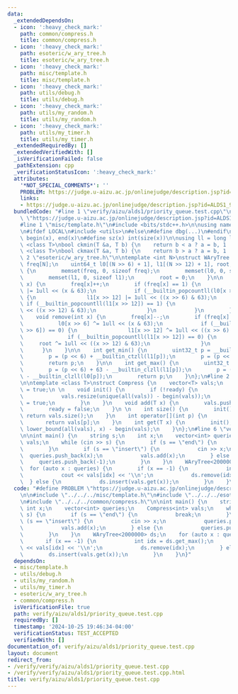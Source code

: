 ```yaml
---
data:
  _extendedDependsOn:
  - icon: ':heavy_check_mark:'
    path: common/compress.h
    title: common/compress.h
  - icon: ':heavy_check_mark:'
    path: esoteric/w_ary_tree.h
    title: esoteric/w_ary_tree.h
  - icon: ':heavy_check_mark:'
    path: misc/template.h
    title: misc/template.h
  - icon: ':heavy_check_mark:'
    path: utils/debug.h
    title: utils/debug.h
  - icon: ':heavy_check_mark:'
    path: utils/my_random.h
    title: utils/my_random.h
  - icon: ':heavy_check_mark:'
    path: utils/my_timer.h
    title: utils/my_timer.h
  _extendedRequiredBy: []
  _extendedVerifiedWith: []
  _isVerificationFailed: false
  _pathExtension: cpp
  _verificationStatusIcon: ':heavy_check_mark:'
  attributes:
    '*NOT_SPECIAL_COMMENTS*': ''
    PROBLEM: https://judge.u-aizu.ac.jp/onlinejudge/description.jsp?id=ALDS1_9_C
    links:
    - https://judge.u-aizu.ac.jp/onlinejudge/description.jsp?id=ALDS1_9_C
  bundledCode: "#line 1 \"verify/aizu/alds1/priority_queue.test.cpp\"\n#define PROBLEM\
    \ \"https://judge.u-aizu.ac.jp/onlinejudge/description.jsp?id=ALDS1_9_C\"\n\n\
    #line 1 \"misc/template.h\"\n#include <bits/stdc++.h>\n\nusing namespace std;\n\
    \n#ifdef LOCAL\n#include <utils>\n#else\n#define dbg(...)\n#endif\n\n#define all(x)\
    \ begin(x), end(x)\n#define sz(x) int(size(x))\n\nusing ll = long long;\n\ntemplate\
    \ <class T>\nbool ckmin(T &a, T b) {\n    return b < a ? a = b, 1 : 0;\n}\ntemplate\
    \ <class T>\nbool ckmax(T &a, T b) {\n    return b > a ? a = b, 1 : 0;\n}\n#line\
    \ 2 \"esoteric/w_ary_tree.h\"\n\ntemplate <int N>\nstruct WAryTree {\n    uint32_t\
    \ freq[N];\n    uint64_t l0[(N >> 6) + 1], l1[(N >> 12) + 1], root;\n\n    WAryTree()\
    \ {\n        memset(freq, 0, sizeof freq);\n        memset(l0, 0, sizeof l0);\n\
    \        memset(l1, 0, sizeof l1);\n        root = 0;\n    }\n\n    void insert(int\
    \ x) {\n        freq[x]++;\n        if (freq[x] == 1) {\n            l0[x >> 6]\
    \ |= 1ull << (x & 63);\n            if (__builtin_popcountll(l0[x >> 6]) == 1)\
    \ {\n                l1[x >> 12] |= 1ull << ((x >> 6) & 63);\n               \
    \ if (__builtin_popcountll(l1[x >> 12]) == 1) {\n                    root |= 1ull\
    \ << ((x >> 12) & 63);\n                }\n            }\n        }\n    }\n\n\
    \    void remove(int x) {\n        freq[x]--;\n        if (freq[x] == 0) {\n \
    \           l0[x >> 6] ^= 1ull << (x & 63);\n            if (__builtin_popcountll(l0[x\
    \ >> 6]) == 0) {\n                l1[x >> 12] ^= 1ull << ((x >> 6) & 63);\n  \
    \              if (__builtin_popcountll(l1[x >> 12]) == 0) {\n               \
    \     root ^= 1ull << ((x >> 12) & 63);\n                }\n            }\n  \
    \      }\n    }\n\n    int get_min() {\n        uint32_t p = __builtin_ctzll(root);\n\
    \        p = (p << 6) + __builtin_ctzll(l1[p]);\n        p = (p << 6) + __builtin_ctzll(l0[p]);\n\
    \        return p;\n    }\n\n    int get_max() {\n        uint32_t p = 63 - __builtin_clzll(root);\n\
    \        p = (p << 6) + 63 - __builtin_clzll(l1[p]);\n        p = (p << 6) + 63\
    \ - __builtin_clzll(l0[p]);\n        return p;\n    }\n};\n#line 2 \"common/compress.h\"\
    \n\ntemplate <class T>\nstruct Compress {\n    vector<T> vals;\n    bool ready\
    \ = true;\n \n    void init() {\n        if (!ready) {\n            sort(all(vals));\n\
    \            vals.resize(unique(all(vals)) - begin(vals));\n            ready\
    \ = true;\n        }\n    }\n    void add(T x) {\n        vals.push_back(x);\n\
    \        ready = false;\n    }\n \n    int size() {\n        init();\n       \
    \ return vals.size();\n    }\n    int operator[](int p) {\n        init();\n \
    \       return vals[p];\n    }\n    int get(T x) {\n        init();\n        return\
    \ lower_bound(all(vals), x) - begin(vals);\n    }\n};\n#line 6 \"verify/aizu/alds1/priority_queue.test.cpp\"\
    \n\nint main() {\n    string s;\n    int x;\n    vector<int> queries;\n    Compress<int>\
    \ vals;\n    while (cin >> s) {\n        if (s == \"end\") {\n            break;\n\
    \        }\n        if (s == \"insert\") {\n            cin >> x;\n          \
    \  queries.push_back(x);\n            vals.add(x);\n        } else {\n       \
    \     queries.push_back(-1);\n        }\n    }\n    WAryTree<2000000> ds;\n  \
    \  for (auto x : queries) {\n        if (x == -1) {\n            int idx = ds.get_max();\n\
    \            cout << vals[idx] << '\\n';\n            ds.remove(idx);\n      \
    \  } else {\n            ds.insert(vals.get(x));\n        }\n    }\n}\n"
  code: "#define PROBLEM \"https://judge.u-aizu.ac.jp/onlinejudge/description.jsp?id=ALDS1_9_C\"\
    \n\n#include \"../../../misc/template.h\"\n#include \"../../../esoteric/w_ary_tree.h\"\
    \n#include \"../../../common/compress.h\"\n\nint main() {\n    string s;\n   \
    \ int x;\n    vector<int> queries;\n    Compress<int> vals;\n    while (cin >>\
    \ s) {\n        if (s == \"end\") {\n            break;\n        }\n        if\
    \ (s == \"insert\") {\n            cin >> x;\n            queries.push_back(x);\n\
    \            vals.add(x);\n        } else {\n            queries.push_back(-1);\n\
    \        }\n    }\n    WAryTree<2000000> ds;\n    for (auto x : queries) {\n \
    \       if (x == -1) {\n            int idx = ds.get_max();\n            cout\
    \ << vals[idx] << '\\n';\n            ds.remove(idx);\n        } else {\n    \
    \        ds.insert(vals.get(x));\n        }\n    }\n}"
  dependsOn:
  - misc/template.h
  - utils/debug.h
  - utils/my_random.h
  - utils/my_timer.h
  - esoteric/w_ary_tree.h
  - common/compress.h
  isVerificationFile: true
  path: verify/aizu/alds1/priority_queue.test.cpp
  requiredBy: []
  timestamp: '2024-10-25 19:46:34-04:00'
  verificationStatus: TEST_ACCEPTED
  verifiedWith: []
documentation_of: verify/aizu/alds1/priority_queue.test.cpp
layout: document
redirect_from:
- /verify/verify/aizu/alds1/priority_queue.test.cpp
- /verify/verify/aizu/alds1/priority_queue.test.cpp.html
title: verify/aizu/alds1/priority_queue.test.cpp
---
```

